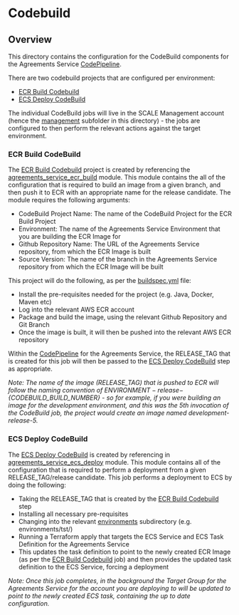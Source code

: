 # Codebuild

## Overview

This directory contains the configuration for the CodeBuild components for the Agreements Service [CodePipeline](../codepipeline).

There are two codebuild projects that are configured per environment:
- [ECR Build Codebuild](./ecr_build_codebuild.tf)
- [ECS Deploy CodeBuild](./ecs_deploy_codebuild.tf)

The individual CodeBuild jobs will live in the SCALE Management account (hence the [management](./management) subfolder in this directory) - 
the jobs are configured to then perform the relevant actions against the target environment.

### ECR Build CodeBuild
The [ECR Build Codebuild](./ecr_build_codebuild.tf) project is created by referencing the [agreements_service_ecr_build](../modules/agreements_service_ecr_build) 
module. This module contains the all of the configuration that is required to build an image from a given branch, and then push it to ECR with an
appropriate name for the release candidate. The module requires the following arguments:

- CodeBuild Project Name: The name of the CodeBuild Project for the ECR Build Project
- Environment: The name of the Agreements Service Environment that you are building the ECR Image for
- Github Repository Name: The URL of the Agreements Service repository, from which the ECR Image is built
- Source Version: The name of the branch in the Agreements Service repository from which the ECR Image will be built

This project will do the following, as per the [buildspec.yml](../modules/agreements_service_ecr_build/buildspec.yml) file:
- Install the pre-requisites needed for the project (e.g. Java, Docker, Maven etc)
- Log into the relevant AWS ECR account
- Package and build the image, using the relevant Github Repository and Git Branch
- Once the image is built, it will then be pushed into the relevant AWS ECR repository

Within the [CodePipeline](../codepipeline) for the Agreements Service, the RELEASE_TAG that is created for this job will then
be passed to the [ECS Deploy CodeBuild](./ecs_deploy_codebuild.tf) step as appropriate.

_Note: The name of the image (RELEASE_TAG) that is pushed to ECR will follow the naming convention of ${ENVIRONMENT}-release-${CODEBUILD_BUILD_NUMBER} - so
for example, if you were building an image for the development environment, and this was the 5th invocation of the CodeBuild job,
the project would create an image named development-release-5._

### ECS Deploy CodeBuild
The [ECS Deploy CodeBuild](./ecs_deploy_codebuild.tf) is created by referencing in [agreements_service_ecs_deploy](../modules/agreements_service_ecs_deploy) module.
This module contains all of the configuration that is required to perform a deployment from a given RELEASE_TAG/release candidate. This job performs a deployment
to ECS by doing the following:

- Taking the RELEASE_TAG that is created by the [ECR Build Codebuild](./ecr_build_codebuild.tf) step
- Installing all necessary pre-requisites
- Changing into the relevant [environments](../../environments) subdirectory (e.g. environments/tst/)
- Running a Terraform apply that targets the ECS Service and ECS Task Definition for the Agreements Service
- This updates the task definition to point to the newly created ECR Image (as per the [ECR Build Codebuild](./ecr_build_codebuild.tf) job)
and then provides the updated task definition to the ECS Service, forcing a deployment

_Note: Once this job completes, in the background the Target Group for the Agreements Service for the account you are deploying to will be updated
to point to the newly created ECS task, containing the up to date configuration._
